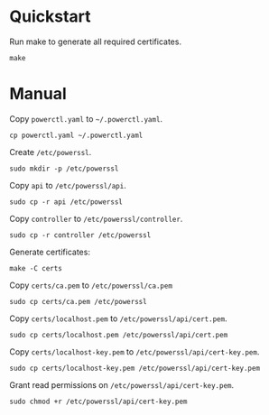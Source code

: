 # Quickstart

Run make to generate all required certificates.

`make`

# Manual

Copy `powerctl.yaml` to `~/.powerctl.yaml`.

`cp powerctl.yaml ~/.powerctl.yaml`

Create `/etc/powerssl`.

`sudo mkdir -p /etc/powerssl`

Copy `api` to `/etc/powerssl/api`.

`sudo cp -r api /etc/powerssl`

Copy `controller` to `/etc/powerssl/controller`.

`sudo cp -r controller /etc/powerssl`

Generate certificates:

`make -C certs`

Copy `certs/ca.pem` to `/etc/powerssl/ca.pem`

`sudo cp certs/ca.pem /etc/powerssl`

Copy `certs/localhost.pem` to `/etc/powerssl/api/cert.pem`.

`sudo cp certs/localhost.pem /etc/powerssl/api/cert.pem`

Copy `certs/localhost-key.pem` to `/etc/powerssl/api/cert-key.pem`.

`sudo cp certs/localhost-key.pem /etc/powerssl/api/cert-key.pem`

Grant read permissions on `/etc/powerssl/api/cert-key.pem`.

`sudo chmod +r /etc/powerssl/api/cert-key.pem`

